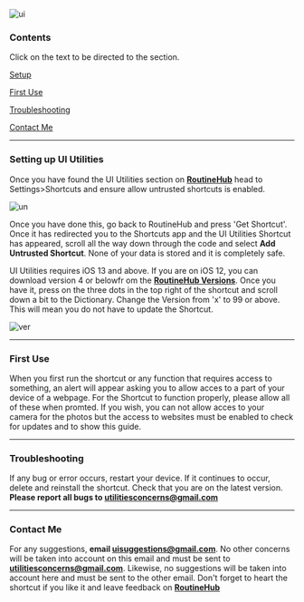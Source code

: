 ![ui](https://i.imgur.com/Mu6f6Pr.png)

### Contents
Click on the text to be directed to the section.

[Setup](https://paddy-1304.github.io/UI-Utilities/guide#setting-up-ui-utilities)

[First Use](https://paddy-1304.github.io/UI-Utilities/guide#first-use)

[Troubleshooting](https://paddy-1304.github.io/UI-Utilities/guide#troubleshooting)

[Contact Me](https://paddy-1304.github.io/UI-Utilities/guide#contact-me)

****

### Setting up UI Utilities

Once you have found the UI Utilities section on **[RoutineHub](https://routinehub.co/shortcut/1421)** head to Settings>Shortcuts and ensure allow untrusted shortcuts is enabled. 

![un](https://i.imgur.com/YTgQomE.png)

Once you have done this, go back to RoutineHub and press 'Get Shortcut'. Once it has redirected you to the Shortcuts app and the UI Utilities Shortcut has appeared, scroll all the way down through the code and select **Add Untrusted Shortcut**. None of your data is stored and it is completely safe.

UI Utilities requires iOS 13 and above. If you are on iOS 12, you can download version 4 or belowfr om the **[RoutineHub Versions](https://routinehub.co/shortcut/1421)**. Once you have it, press on the three dots in the top right of the shortcut and scroll down a bit to the Dictionary. Change the Version from 'x' to 99 or above. This will mean you do not have to update the Shortcut.

![ver](https://i.imgur.com/X3jwITQ.jpg)

****

### First Use

When you first run the shortcut or any function that requires access to something, an alert will appear asking you to allow acces to a part of your device of a webpage. For the Shortcut to function properly, please allow all of these when promted. If you wish, you can not allow acces to your camera for the photos but the access to websites must be enabled to check for updates and to show this guide.

****

### Troubleshooting

If any bug or error occurs, restart your device. If it continues to occur, delete and reinstall the shortcut. Check that you are on the latest version. **Please report all bugs to utilitiesconcerns@gmail.com**

****

### Contact Me

For any suggestions, **email uisuggestions@gmail.com**. No other concerns will be taken into account on this email and must be sent to **utilitiesconcerns@gmail.com**. Likewise, no suggestions will be taken into account here and must be sent to the other email. 
Don't forget to heart the shortcut if you like it and leave feedback on **[RoutineHub](https://routinehub.co/shortcut/1421)**
